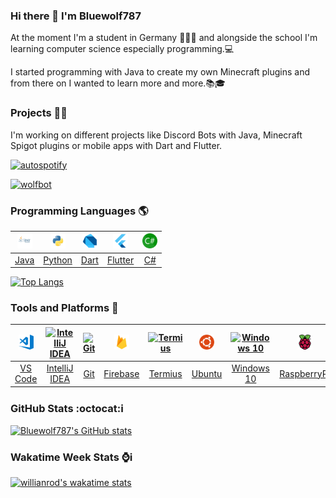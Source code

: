 ### Hi there 👋 I'm Bluewolf787

At the moment I'm a student in Germany :round_pushpin::de: and alongside the school I'm learning computer science especially programming.:computer:

I started programming with Java to create my own Minecraft plugins and from there on I wanted to learn more and more.:books::mortar_board:

### Projects :pencil::construction:

I'm working on different projects like Discord Bots with Java, Minecraft Spigot plugins or mobile apps with Dart and Flutter.

[![autospotify](https://github-readme-stats.vercel.app/api/pin/?username=Bluewolf787&repo=autospotify&theme=tokyonight)](https://github.com/Bluewolf787/autospotify)

[![wolfbot](https://github-readme-stats.vercel.app/api/pin/?username=Bluewolf787&repo=wolfbot&theme=tokyonight)](https://github.com/Bluewolf787/wolfbot)

### Programming Languages :earth_americas:

| [<img src="https://raw.githubusercontent.com/github/explore/80688e429a7d4ef2fca1e82350fe8e3517d3494d/topics/java/java.png" alt="Java" width="24">](https://www.java.com/) | [<img src="https://raw.githubusercontent.com/github/explore/80688e429a7d4ef2fca1e82350fe8e3517d3494d/topics/python/python.png" alt="Python" width="24">](https://www.python.org/) | [<img src="https://raw.githubusercontent.com/github/explore/80688e429a7d4ef2fca1e82350fe8e3517d3494d/topics/dart/dart.png" alt="Dart" width="24">](https://dart.dev/) | [<img src="https://raw.githubusercontent.com/github/explore/cebd63002168a05a6a642f309227eefeccd92950/topics/flutter/flutter.png" alt="Flutter" width="24">](https://flutter.dev/) | [<img src="https://raw.githubusercontent.com/github/explore/80688e429a7d4ef2fca1e82350fe8e3517d3494d/topics/csharp/csharp.png" alt="C#" width="24">](https://de.wikipedia.org/wiki/C-Sharp) |
| :---: | :---: | :---: | :---: | :---: |
| [Java](https://www.java.com/) | [Python](https://www.python.org/) | [Dart](https://dart.dev/) | [Flutter](https://flutter.dev/) | [C#](https://de.wikipedia.org/wiki/C-Sharp) |

[![Top Langs](https://github-readme-stats.vercel.app/api/top-langs/?username=Bluewolf787&langs_count=8&theme=tokyonight)](https://github.com/anuraghazra/github-readme-stats)

### Tools and Platforms :wrench:

| [<img src="https://raw.githubusercontent.com/github/explore/80688e429a7d4ef2fca1e82350fe8e3517d3494d/topics/visual-studio-code/visual-studio-code.png" alt="VS Code" width="24">](https://code.visualstudio.com/) | [<img src="https://upload.wikimedia.org/wikipedia/commons/thumb/9/9c/IntelliJ_IDEA_Icon.svg/80px-IntelliJ_IDEA_Icon.svg.png" alt="IntelliJ IDEA" width="24">](https://www.jetbrains.com/idea/) | [<img src="https://git-scm.com/images/logos/downloads/Git-Icon-1788C.png" alt="Git" width="24">](https://git-scm.com/) | [<img src="https://raw.githubusercontent.com/github/explore/80688e429a7d4ef2fca1e82350fe8e3517d3494d/topics/firebase/firebase.png" alt="Firebase" width="24">](https://firebase.google.com/) | [<img src="https://assets.website-files.com/5c7036349b5477bf13f828cf/5c7036349b54779e0af82a68_5b0c8c4a15edac33d1bfcfc6_brand-preview-2.svg" alt="Termius" width="24">](https://termius.com/) | [<img src="https://raw.githubusercontent.com/github/explore/80688e429a7d4ef2fca1e82350fe8e3517d3494d/topics/ubuntu/ubuntu.png" alt="Ubuntu" width="24">](https://ubuntu.com/) | [<img src="https://upload.wikimedia.org/wikipedia/commons/thumb/4/48/Windows_logo_-_2012_%28dark_blue%29.svg/200px-Windows_logo_-_2012_%28dark_blue%29.svg.png" alt="Windows 10" width="24">](https://www.microsoft.com/windows/) | [<img src="https://raw.githubusercontent.com/github/explore/80688e429a7d4ef2fca1e82350fe8e3517d3494d/topics/raspberry-pi/raspberry-pi.png" alt="Raspberry Pi" width="24">](https://www.raspberrypi.org/) |
| :---: | :---: | :---: | :---: | :---: | :---: | :---: | :---: |
| [VS Code](https://code.visualstudio.com/) | [IntelliJ IDEA](https://www.jetbrains.com/idea/) | [Git](https://git-scm.com/) | [Firebase](https://firebase.google.com/) | [Termius](https://termius.com/) |[Ubuntu](https://ubuntu.com/) | [Windows 10](https://www.microsoft.com/windows/) | [RaspberryPi](https://www.raspberrypi.org/) |

### GitHub Stats :octocat::information_source:

[![Bluewolf787's GitHub stats](https://github-readme-stats.vercel.app/api?username=Bluewolf787&show_icons=true&theme=tokyonight)](https://github.com/anuraghazra/github-readme-stats)

### Wakatime Week Stats :watch::information_source:

[![willianrod's wakatime stats](https://github-readme-stats.vercel.app/api/wakatime?username=Bluewolf787&theme=tokyonight)](https://wakatime.com/@Bluewolf787)

